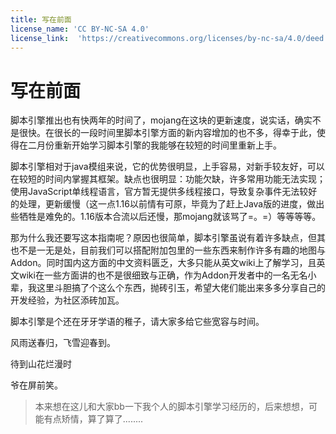 ```yaml
---
title: 写在前面
license_name: 'CC BY-NC-SA 4.0'
license_link:  'https://creativecommons.org/licenses/by-nc-sa/4.0/deed.zh'
---
```


# 写在前面

脚本引擎推出也有快两年的时间了，mojang在这块的更新速度，说实话，确实不是很快。在很长的一段时间里脚本引擎方面的新内容增加的也不多，得幸于此，使得在二月份重新开始学习脚本引擎的我能够在较短的时间里重新上手。

脚本引擎相对于java模组来说，它的优势很明显，上手容易，对新手较友好，可以在较短的时间内掌握其框架。缺点也很明显：功能欠缺，许多常用功能无法实现；使用JavaScript单线程语言，官方暂无提供多线程接口，导致复杂事件无法较好的处理，更新缓慢（这一点1.16以前情有可原，毕竟为了赶上Java版的进度，做出些牺牲是难免的。1.16版本合流以后还慢，那mojang就该骂了=。=）等等等等。

那为什么我还要写这本指南呢？原因也很简单，脚本引擎虽说有着许多缺点，但其也不是一无是处，目前我们可以搭配附加包里的一些东西来制作许多有趣的地图与Addon。同时国内这方面的中文资料匮乏，大多只能从英文wiki上了解学习，且英文wiki在一些方面讲的也不是很细致与正确，作为Addon开发者中的一名无名小辈，我这里斗胆搞了个这么个东西，抛砖引玉，希望大佬们能出来多多分享自己的开发经验，为社区添砖加瓦。

脚本引擎是个还在牙牙学语的稚子，请大家多给它些宽容与时间。

风雨送春归，飞雪迎春到。

待到山花烂漫时

爷在屏前笑。



> 本来想在这儿和大家bb一下我个人的脚本引擎学习经历的，后来想想，可能有点矫情，算了算了........
>